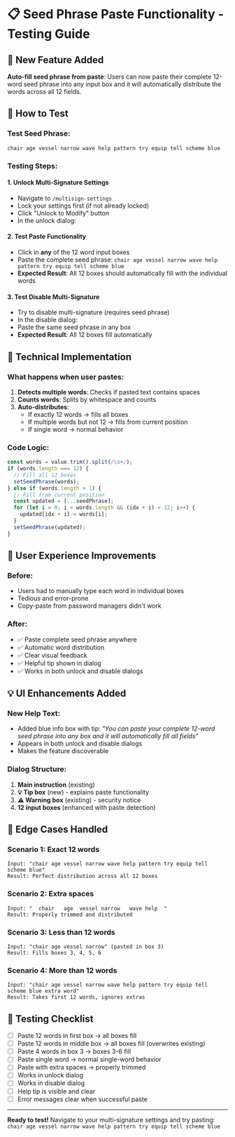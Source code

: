 # 📋 Seed Phrase Paste Functionality - Testing Guide

## 🎯 New Feature Added

**Auto-fill seed phrase from paste**: Users can now paste their complete 12-word seed phrase into any input box and it will automatically distribute the words across all 12 fields.

## 🧪 How to Test

### Test Seed Phrase:
```
chair age vessel narrow wave help pattern try equip tell scheme blue
```

### Testing Steps:

#### 1. **Unlock Multi-Signature Settings**
- Navigate to `/multisign-settings`
- Lock your settings first (if not already locked)
- Click "Unlock to Modify" button
- In the unlock dialog:

#### 2. **Test Paste Functionality**
- Click in **any** of the 12 word input boxes
- Paste the complete seed phrase: `chair age vessel narrow wave help pattern try equip tell scheme blue`
- **Expected Result**: All 12 boxes should automatically fill with the individual words

#### 3. **Test Disable Multi-Signature**
- Try to disable multi-signature (requires seed phrase)
- In the disable dialog:
- Paste the same seed phrase in any box
- **Expected Result**: All 12 boxes fill automatically

## 🔧 Technical Implementation

### What happens when user pastes:

1. **Detects multiple words**: Checks if pasted text contains spaces
2. **Counts words**: Splits by whitespace and counts
3. **Auto-distributes**: 
   - If exactly 12 words → fills all boxes
   - If multiple words but not 12 → fills from current position
   - If single word → normal behavior

### Code Logic:
```javascript
const words = value.trim().split(/\s+/);
if (words.length === 12) {
  // Fill all 12 boxes
  setSeedPhrase(words);
} else if (words.length > 1) {
  // Fill from current position
  const updated = [...seedPhrase];
  for (let i = 0; i < words.length && (idx + i) < 12; i++) {
    updated[idx + i] = words[i];
  }
  setSeedPhrase(updated);
}
```

## 🎯 User Experience Improvements

### Before:
- Users had to manually type each word in individual boxes
- Tedious and error-prone
- Copy-paste from password managers didn't work

### After:
- ✅ Paste complete seed phrase anywhere
- ✅ Automatic word distribution
- ✅ Clear visual feedback
- ✅ Helpful tip shown in dialog
- ✅ Works in both unlock and disable dialogs

## 💡 UI Enhancements Added

### New Help Text:
- Added blue info box with tip: *"You can paste your complete 12-word seed phrase into any box and it will automatically fill all fields"*
- Appears in both unlock and disable dialogs
- Makes the feature discoverable

### Dialog Structure:
1. **Main instruction** (existing)
2. **💡 Tip box** (new) - explains paste functionality
3. **⚠️ Warning box** (existing) - security notice
4. **12 input boxes** (enhanced with paste detection)

## 🧪 Edge Cases Handled

### Scenario 1: Exact 12 words
```
Input: "chair age vessel narrow wave help pattern try equip tell scheme blue"
Result: Perfect distribution across all 12 boxes
```

### Scenario 2: Extra spaces
```
Input: "  chair   age  vessel narrow   wave help  "
Result: Properly trimmed and distributed
```

### Scenario 3: Less than 12 words
```
Input: "chair age vessel narrow" (pasted in box 3)
Result: Fills boxes 3, 4, 5, 6
```

### Scenario 4: More than 12 words
```
Input: "chair age vessel narrow wave help pattern try equip tell scheme blue extra word"
Result: Takes first 12 words, ignores extras
```

## 🎯 Testing Checklist

- [ ] Paste 12 words in first box → all boxes fill
- [ ] Paste 12 words in middle box → all boxes fill (overwrites existing)
- [ ] Paste 4 words in box 3 → boxes 3-6 fill
- [ ] Paste single word → normal single-word behavior
- [ ] Paste with extra spaces → properly trimmed
- [ ] Works in unlock dialog
- [ ] Works in disable dialog
- [ ] Help tip is visible and clear
- [ ] Error messages clear when successful paste

---

**Ready to test!** Navigate to your multi-signature settings and try pasting: `chair age vessel narrow wave help pattern try equip tell scheme blue`
